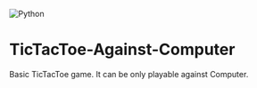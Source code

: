 ![Python](http://ForTheBadge.com/images/badges/made-with-python.svg)
# TicTacToe-Against-Computer
Basic TicTacToe game. It can be only playable against Computer.
